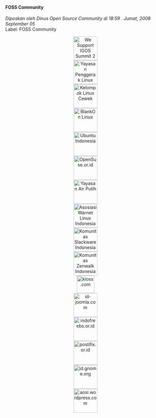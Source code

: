 #### FOSS Community
_Diposkan oleh Dinus Open Source Community di 18:59 . Jumat, 2008 September 05_
<br>
Label: FOSS Community

<p align="center">
	<img src="./posts/2008-09-05-foss-community/banner-summit-group.jpg" height="75px" alt="We Support IGOS Summit 2">
    <br>
    <img src="http://summit.foss-id.web.id/wp-content/uploads/2008/05/ypli-logo.jpg" height="75px" alt="Yayasan Penggerak Linux Indonesia">
    <br>
    <img src="hhttp://summit.foss-id.web.id/wp-content/uploads/2008/05/kluwek.jpg" height="75px" alt="Kelompok Linux Cewek">
    <br>
    <img src="http://summit.foss-id.web.id/wp-content/uploads/2008/05/blankon-logo.png" height="75px" alt="BlankOn Linux">
    <br>
    <img src="http://summit.foss-id.web.id/wp-content/uploads/2008/05/ubuntu-id-logo.png" height="75px" alt="Ubuntu Indonesia">
    <br>
    <img src="http://summit.foss-id.web.id/wp-content/uploads/2008/05/opensuse-id-logo.png" height="75px" alt="OpenSuse.or.id">
    <br>
    <img src="http://summit.foss-id.web.id/wp-content/uploads/2008/05/airputih-logo.jpg" height="75px" alt="Yayasan Air Putih">
    <br>
    <img src="http://summit.foss-id.web.id/wp-content/uploads/2008/05/awali-logo.jpg" height="75px" alt="Asosiasi Warnet Linux Indonesia">
    <br>
    <img src="http://summit.foss-id.web.id/wp-content/uploads/2008/05/slack-id-logo.gif" height="75px" alt="Komunitas Slackware Indonesia">
    <br>
    <img src="http://summit.foss-id.web.id/wp-content/uploads/2008/05/zenwalk-id-logo.png" height="75px" alt="Komunitas Zenwalk Indonesia">
    <br>
    <img src="./posts/2008-09-05-foss-community/logo.jpg" height="55px" alt="kioss.com">
    <br>
    <img src="./posts/2008-09-05-foss-community/joomla20symbol20colormz7.png" height="75px" alt="id-joomla.com">
    <br>
    <img src="http://yunand.info/logo-reverse.png" height="75px" alt="indofreebs.or.id">
    <br>
    <img src="./posts/2008-09-05-foss-community/postfix.gif" height="75px" alt="postifix.or.id">
    <br>
    <img src="./posts/2008-09-05-foss-community/logo.png" height="75px" alt="id.gnome.org">
    <br>
    <img src="http://go.doscom.googlepages.com/aosi-banner31.jpg" height="75px" alt="aosi.wordpress.com">
    <br>
</p> 

